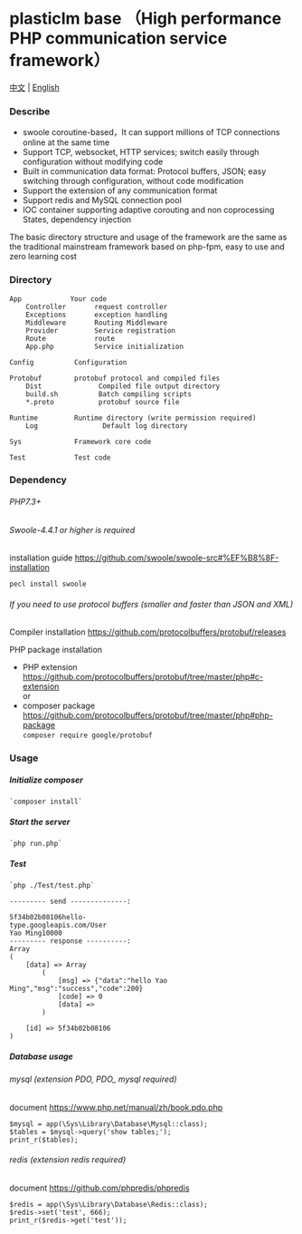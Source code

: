 # plasticIm base （High performance PHP communication service framework）

[中文](./README.md) | [English](./README.en.md)

### Describe
+ swoole coroutine-based，It can support millions of TCP connections online at the same time
+ Support TCP, websocket, HTTP services; switch easily through configuration without modifying code
+ Built in communication data format: Protocol buffers, JSON; easy switching through configuration, without code modification
+ Support the extension of any communication format
+ Support redis and MySQL connection pool
+ IOC container supporting adaptive corouting and non coprocessing States, dependency injection

The basic directory structure and usage of the framework are the same as the traditional mainstream framework based on php-fpm, easy to use and zero learning cost

### Directory 
```
App            Your code
	Controller       request controller
	Exceptions       exception handling
	Middleware       Routing Middleware
	Provider         Service registration
	Route            route
	App.php          Service initialization

Config          Configuration
	
Protobuf        protobuf protocol and compiled files
	Dist              Compiled file output directory
	build.sh          Batch compiling scripts
	*.proto           protobuf source file

Runtime         Runtime directory (write permission required)
	Log                Default log directory

Sys             Framework core code

Test            Test code
```


### Dependency 

###### PHP7.3+

###### Swoole-4.4.1 or higher is required
installation guide  https://github.com/swoole/swoole-src#%EF%B8%8F-installation

```
pecl install swoole
```


###### If you need to use protocol buffers (smaller and faster than JSON and XML)

Compiler installation  https://github.com/protocolbuffers/protobuf/releases

PHP package installation   
+ PHP extension   https://github.com/protocolbuffers/protobuf/tree/master/php#c-extension  
or   
+ composer package  https://github.com/protocolbuffers/protobuf/tree/master/php#php-package   
 `composer require google/protobuf `

### Usage

##### Initialize composer   
	
	`composer install`

##### Start the server
	
	`php run.php`

##### Test

	`php ./Test/test.php`

```
--------- send --------------: 

5f34b02b08106hello-
type.googleapis.com/User                                                                                                                                                                    Yao Ming10000
--------- response ----------: 
Array
(
    [data] => Array
        (
            [msg] => {"data":"hello Yao Ming","msg":"success","code":200}
            [code] => 0
            [data] => 
        )

    [id] => 5f34b02b08106
)
```


##### Database usage

###### mysql (extension PDO, PDO_ mysql required)

document https://www.php.net/manual/zh/book.pdo.php
```
$mysql = app(\Sys\Library\Database\Mysql::class);
$tables = $mysql->query('show tables;');
print_r($tables);
```


###### redis (extension redis required)

document https://github.com/phpredis/phpredis
```
$redis = app(\Sys\Library\Database\Redis::class);
$redis->set('test', 666);
print_r($redis->get('test'));
```